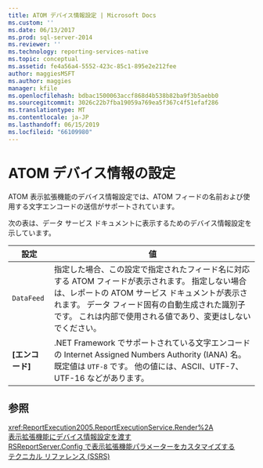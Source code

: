 ```yaml
---
title: ATOM デバイス情報設定 | Microsoft Docs
ms.custom: ''
ms.date: 06/13/2017
ms.prod: sql-server-2014
ms.reviewer: ''
ms.technology: reporting-services-native
ms.topic: conceptual
ms.assetid: fe4a56a4-5552-423c-85c1-895e2e212fee
author: maggiesMSFT
ms.author: maggies
manager: kfile
ms.openlocfilehash: bdbac1500063accf868d4b538b82ba9f3b5aebb0
ms.sourcegitcommit: 3026c22b7fba19059a769ea5f367c4f51efaf286
ms.translationtype: MT
ms.contentlocale: ja-JP
ms.lasthandoff: 06/15/2019
ms.locfileid: "66109980"
---
```

# <a name="atom-device-information-settings"></a>ATOM デバイス情報の設定
  ATOM 表示拡張機能のデバイス情報設定では、ATOM フィードの名前および使用する文字エンコードの送信がサポートされています。  
  
 次の表は、データ サービス ドキュメントに表示するためのデバイス情報設定を示しています。  
  
|設定|値|  
|-------------|-----------|  
|`DataFeed`|指定した場合、この設定で指定されたフィード名に対応する ATOM フィードが表示されます。 指定しない場合は、レポートの ATOM サービス ドキュメントが表示されます。 データ フィード固有の自動生成された識別子です。 これは内部で使用される値であり、変更はしないでください。|  
|**[エンコード]**|.NET Framework でサポートされている文字エンコードの Internet Assigned Numbers Authority (IANA) 名。 既定値は `UTF-8` です。 他の値には、ASCII、UTF-7、UTF-16 などがあります。|  
  
## <a name="see-also"></a>参照  
 <xref:ReportExecution2005.ReportExecutionService.Render%2A>   
 [表示拡張機能にデバイス情報設定を渡す](report-server-web-service/net-framework/passing-device-information-settings-to-rendering-extensions.md)   
 [RSReportServer.Config で表示拡張機能パラメーターをカスタマイズする](customize-rendering-extension-parameters-in-rsreportserver-config.md)   
 [テクニカル リファレンス (SSRS)](../../2014/reporting-services/technical-reference-ssrs.md)  
  
  
